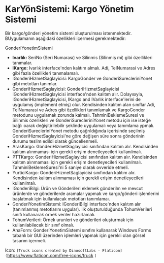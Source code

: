# KarYönSistemi: Kargo Yönetim Sistemi

Bir kargo/gönderi yönetim sistemi oluşturulması istenmektedir. BUygulamanın aşağıdaki
özellikleri içermesi gerekmektedir:

GonderiYonetimSistemi

- **Ivarlık:** SeriNo (Seri Numarası) ve Silinmis (Silinmiş mi) gibi özellikleri tanımalar.
- **IKargo:** Ivarlık interface'nden kalıtım almalı. Adi, TelNumarasi ve Adres gibi fazla özellikleri tanımalamalı.
- IGonderiHizmetSaglayicisi: KargoGonder ve GonderiSurecleriniYonet gibi metotları tanımlar.
- GonderiHizmetSaglayicisi: GonderiHizmetSaglayicisi IGonderiHizmetSaglayicisi interface'nden kalıtım alır. Dolayısıyla, IGonderiHizmetSaglayicisi, IKargo and IVarlık interface'lerini de uygulamış (implement etmiş) olur. Kendisinden kalıtım alan sınıflar Adi, TelNumarasi ve Adres gibi özellikleri tanımlamak ve KargoGonder metodunu uygulamak zorunda kalmalı. TahminiBeklemeSuresi ve Silinmis özellikleri ve GonderiSurecleriniYonet metodu için ise isteğe bağlı oarak değişitirilebilir şeklinde uygulamalı veya tanımlama ypmalı. GonderiSurecleriniYonet metodu çağrıldığında içerisinde seçilmiş GonderiHizmetSaglayicisi'ne göre değişen süre sonra gönderinin durumu teslim edildi olarak güncellenmeli.
- ArasKargo: GonderiHizmetSaglayicisi sınıfından kalıtım alır. Kendisinden kalıtım alınmaması için gerekli erişim denetleyecileri kullanılmalı.
- PTTKargo: GonderiHizmetSaglayicisi sınıfından kalıtım alır. Kendisinden kalıtım alınmaması için gerekli erişim denetleyecileri kullanılmalı. TahminiBeklemeSuresi'ni 5 saniye olarak ovveride etmeli.
- YurticiKargo: GonderiHizmetSaglayicisi sınıfından kalıtım alır. Kendisinden kalıtım alınmaması için gerekli erişim denetleyecileri kullanılmalı.
- IGonderiBilgi: Ürün ve Gönderileri eklemek gönderilm ve mevcut ürünlerde ve gönderilerde aramalar yapmak ve kargo/gönderi işlemlerini başlatmak için kullanılacak metotları tanımlamaı.
- GonderiYonetimSistemi: IGonderiBilgi interface'nden kalıtım alır (tanımlanmış metotlarını uygular). İlk oluşturulduğunda TohumVerileri sınıfı kullanarak örnek veriler hazırlamalı.
- TohumVerileri: Örnek urunleri ve gönderileri oluşturmak için kullanılabilecek bir sınıf olmalı.
- AnaForm: GonderiYonetimSistemi sınıfını kullanarak Windows Forms tabanlı bir GUI üzerinden işlemleri yapmak için gerekli olan görsel tasarım içermeli.

Icon: `[Truck icons created by DinosoftLabs - Flaticon](`https://www.flaticon.com/free-icons/truck `)`
